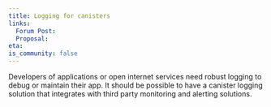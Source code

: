 ```yaml
---
title: Logging for canisters
links:
  Forum Post:
  Proposal:
eta:
is_community: false
---
```


Developers of applications or open internet services need robust logging to debug or maintain their app. It should be possible to have a canister logging solution that integrates with third party monitoring and alerting solutions.
